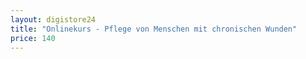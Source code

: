 ```yaml
---
layout: digistore24
title: "Onlinekurs - Pflege von Menschen mit chronischen Wunden"
price: 140
---
```

